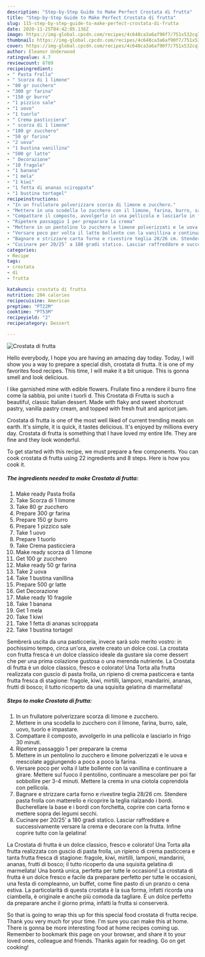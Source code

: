```yaml
---
description: "Step-by-Step Guide to Make Perfect Crostata di frutta"
title: "Step-by-Step Guide to Make Perfect Crostata di frutta"
slug: 115-step-by-step-guide-to-make-perfect-crostata-di-frutta
date: 2020-11-25T04:42:05.136Z
image: https://img-global.cpcdn.com/recipes/4c648ca3a6af90f7/751x532cq70/crostata-di-frutta-recipe-main-photo.jpg
thumbnail: https://img-global.cpcdn.com/recipes/4c648ca3a6af90f7/751x532cq70/crostata-di-frutta-recipe-main-photo.jpg
cover: https://img-global.cpcdn.com/recipes/4c648ca3a6af90f7/751x532cq70/crostata-di-frutta-recipe-main-photo.jpg
author: Eleanor Underwood
ratingvalue: 4.7
reviewcount: 8769
recipeingredient:
- " Pasta frolla"
- " Scorza di 1 limone"
- "80 gr zucchero"
- "300 gr farina"
- "150 gr burro"
- "1 pizzico sale"
- "1 uovo"
- "1 tuorlo"
- " Crema pasticciera"
- " scorza di 1 limone"
- "100 gr zucchero"
- "50 gr farina"
- "2 uova"
- "1 bustina vanillina"
- "500 gr latte"
- " Decorazione"
- "10 fragole"
- "1 banana"
- "1 mela"
- "1 kiwi"
- "1 fetta di ananas sciroppata"
- "1 bustina tortagel"
recipeinstructions:
- "In un frullatore polverizzare scorza di limone e zucchero."
- "Mettere in una scodella lo zucchero con il limone, farina, burro, sale, uovo, tuorlo e impastare."
- "Compattare il composto, avvolgerlo in una pellicola e lasciarlo in frigo 30 minuti."
- "Ripetere passaggio 1 per preparare la crema"
- "Mettere in un pentolino lo zucchero e limone polverizzati e le uova e mescolate aggiungendo a poco a poco la farina."
- "Versare poco per volta il latte bollente con la vanillina e continuare a girare. Mettere sul fuoco il pentolino, continuare a mescolare per poi far sobbollire per 3-4 minuti. Mettere la crema in una ciotola coprendola con pellicola."
- "Bagnare e strizzare carta forno e rivestire teglia 28/26 cm. Stendere pasta frolla con matterello e ricoprire la teglia rialzando i bordi. Bucherellare la base e i bordi con forchetta, coprire con carta forno e mettere sopra dei legumi secchi."
- "Cucinare per 20/25’ a 180 gradi statico. Lasciar raffreddare e successivamente versare la crema e decorare con la frutta. Infine coprire tutto con la gelatina!"
categories:
- Recipe
tags:
- crostata
- di
- frutta

katakunci: crostata di frutta 
nutrition: 204 calories
recipecuisine: American
preptime: "PT22M"
cooktime: "PT53M"
recipeyield: "2"
recipecategory: Dessert

---
```



![Crostata di frutta](https://img-global.cpcdn.com/recipes/4c648ca3a6af90f7/751x532cq70/crostata-di-frutta-recipe-main-photo.jpg)

Hello everybody, I hope you are having an amazing day today. Today, I will show you a way to prepare a special dish, crostata di frutta. It is one of my favorites food recipes. This time, I will make it a bit unique. This is gonna smell and look delicious.

I like garnished mine with edible flowers. Frullate fino a rendere il burro fine come la sabbia, poi unite i tuorli d. This Crostata di Frutta is such a beautiful, classic Italian dessert. Made with flaky and sweet shortcrust pastry, vanilla pastry cream, and topped with fresh fruit and apricot jam.

Crostata di frutta is one of the most well liked of current trending meals on earth. It's simple, it is quick, it tastes delicious. It's enjoyed by millions every day. Crostata di frutta is something that I have loved my entire life. They are fine and they look wonderful.


To get started with this recipe, we must prepare a few components. You can cook crostata di frutta using 22 ingredients and 8 steps. Here is how you cook it.

<!--inarticleads1-->

##### The ingredients needed to make Crostata di frutta:

1. Make ready  Pasta frolla
1. Take  Scorza di 1 limone
1. Take 80 gr zucchero
1. Prepare 300 gr farina
1. Prepare 150 gr burro
1. Prepare 1 pizzico sale
1. Take 1 uovo
1. Prepare 1 tuorlo
1. Take  Crema pasticciera
1. Make ready  scorza di 1 limone
1. Get 100 gr zucchero
1. Make ready 50 gr farina
1. Take 2 uova
1. Take 1 bustina vanillina
1. Prepare 500 gr latte
1. Get  Decorazione
1. Make ready 10 fragole
1. Take 1 banana
1. Get 1 mela
1. Take 1 kiwi
1. Take 1 fetta di ananas sciroppata
1. Take 1 bustina tortagel


Sembrerà uscita da una pasticceria, invece sarà solo merito vostro: in pochissimo tempo, circa un&#39;ora, avrete creato un dolce così. La crostata con frutta fresca è un dolce classico ideale da gustare sia come dessert che per una prima colazione gustosa o una merenda nutriente. La Crostata di frutta è un dolce classico, fresco e colorato! Una Torta alla frutta realizzata con guscio di pasta frolla, un ripieno di crema pasticcera e tanta frutta fresca di stagione: fragole, kiwi, mirtilli, lamponi, mandarini, ananas, frutti di bosco; il tutto ricoperto da una squisita gelatina di marmellata! 

<!--inarticleads2-->

##### Steps to make Crostata di frutta:

1. In un frullatore polverizzare scorza di limone e zucchero.
1. Mettere in una scodella lo zucchero con il limone, farina, burro, sale, uovo, tuorlo e impastare.
1. Compattare il composto, avvolgerlo in una pellicola e lasciarlo in frigo 30 minuti.
1. Ripetere passaggio 1 per preparare la crema
1. Mettere in un pentolino lo zucchero e limone polverizzati e le uova e mescolate aggiungendo a poco a poco la farina.
1. Versare poco per volta il latte bollente con la vanillina e continuare a girare. Mettere sul fuoco il pentolino, continuare a mescolare per poi far sobbollire per 3-4 minuti. Mettere la crema in una ciotola coprendola con pellicola.
1. Bagnare e strizzare carta forno e rivestire teglia 28/26 cm. Stendere pasta frolla con matterello e ricoprire la teglia rialzando i bordi. Bucherellare la base e i bordi con forchetta, coprire con carta forno e mettere sopra dei legumi secchi.
1. Cucinare per 20/25’ a 180 gradi statico. Lasciar raffreddare e successivamente versare la crema e decorare con la frutta. Infine coprire tutto con la gelatina!


La Crostata di frutta è un dolce classico, fresco e colorato! Una Torta alla frutta realizzata con guscio di pasta frolla, un ripieno di crema pasticcera e tanta frutta fresca di stagione: fragole, kiwi, mirtilli, lamponi, mandarini, ananas, frutti di bosco; il tutto ricoperto da una squisita gelatina di marmellata! Una bontà unica, perfetta per tutte le occasioni! La crostata di frutta è un dolce fresco e facile da preparare perfetto per tutte le occasioni, una festa di compleanno, un buffet, come fine pasto di un pranzo o cena estiva. La particolarità di questa crostata è la sua forma, infatti ricorda una ciambella, è originale e anche più comoda da tagliare. È un dolce perfetto da preparare anche il giorno prima, infatti la frutta si conserverà. 

So that is going to wrap this up for this special food crostata di frutta recipe. Thank you very much for your time. I'm sure you can make this at home. There is gonna be more interesting food at home recipes coming up. Remember to bookmark this page on your browser, and share it to your loved ones, colleague and friends. Thanks again for reading. Go on get cooking!
